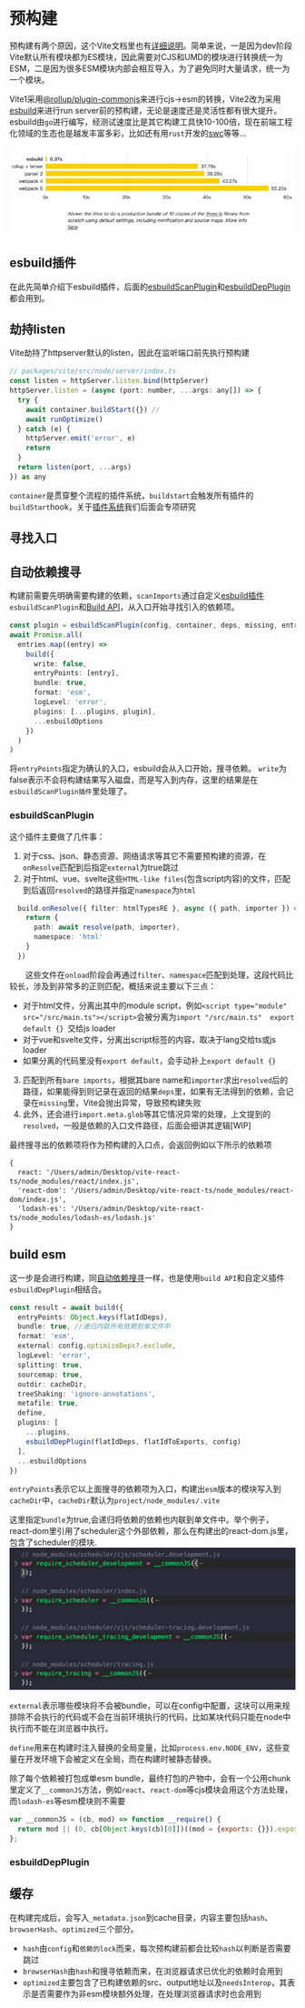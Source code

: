 # 预构建

预构建有两个原因，这个Vite文档里也有[详细说明](https://cn.vitejs.dev/guide/dep-pre-bundling.html#the-why)。简单来说，一是因为dev阶段Vite默认所有模块都为ES模块，因此需要对CJS和UMD的模块进行转换统一为ESM，二是因为很多ESM模块内部会相互导入，为了避免同时大量请求，统一为一个模块。

Vite1采用[@rollup/plugin-commonjs](https://github.com/rollup/plugins/tree/master/packages/commonjs)来进行cjs->esm的转换，Vite2改为采用[esbuild](https://esbuild.github.io/api/)来进行run server前的预构建，无论是速度还是灵活性都有很大提升。
esbuild由`go`进行编写，经测试速度比是其它构建工具快10-100倍，现在前端工程化领域的生态也是越发丰富多彩，比如还有用`rust`开发的[swc](https://swc.rs/)等等...

![esbuild-speed](../.vuepress/public/esbuild-speed.png)

## esbuild插件
在此先简单介绍下esbuild插件，后面的[esbuildScanPlugin](#esbuildScanPlugin)和[esbuildDepPlugin](#esbuildDepPlugin)都会用到。


## 劫持listen
Vite劫持了httpserver默认的listen，因此在监听端口前先执行预构建
```javascript
// packages/vite/src/node/server/index.ts
const listen = httpServer.listen.bind(httpServer)
httpServer.listen = (async (port: number, ...args: any[]) => {
  try {
    await container.buildStart({}) //
    await runOptimize()
  } catch (e) {
    httpServer.emit('error', e)
    return
  }
  return listen(port, ...args)
}) as any
```

`container`是贯穿整个流程的插件系统，`buildstart`会触发所有插件的`buildStart`hook，关于[插件系统](./pluginContainer.md)我们后面会专项研究


## 寻找入口


## 自动依赖搜寻

构建前需要先明确需要构建的依赖，`scanImports`通过自定义[esbuild插件](https://esbuild.github.io/plugins/)`esbuildScanPlugin`和[Build API](https://esbuild.github.io/api/#build-api)，从入口开始寻找引入的依赖项。
```typescript
const plugin = esbuildScanPlugin(config, container, deps, missing, entries)
await Promise.all(
  entries.map((entry) =>
    build({
      write: false,
      entryPoints: [entry],
      bundle: true,
      format: 'esm',
      logLevel: 'error',
      plugins: [...plugins, plugin],
      ...esbuildOptions
    })
  )
)
```
将`entryPoints`指定为确认的入口，esbuild会从入口开始，搜寻依赖。
`write`为false表示不会将构建结果写入磁盘，而是写入到内存，这里的结果是在`esbuildScanPlugin插件`里处理了。

### esbuildScanPlugin
这个插件主要做了几件事：
1. 对于css、json、静态资源、网络请求等其它不需要预构建的资源，在`onResolve`匹配到后指定`external`为true跳过
2. 对于html、vue、svelte这些`HTML-like files`(包含script内容)的文件，匹配到后返回`resolved`的路径并指定`namespace`为`html`
```ts
  build.onResolve({ filter: htmlTypesRE }, async ({ path, importer }) => {
    return {
      path: await resolve(path, importer),
      namespace: 'html'
    }
  })
```
  &emsp;&emsp;这些文件在`onload`阶段会再通过`filter`、`namespace`匹配到处理，这段代码比较长，涉及到非常多的正则匹配，概括来说主要以下三点：
  + 对于html文件，分离出其中的module script，例如`<script type="module" src="/src/main.ts"></script>`会被分离为`import "/src/main.ts"  export default {} `交给js loader
  + 对于vue和svelte文件，分离出script标签的内容，取决于lang交给ts或js loader
  + 如果分离的代码里没有`export default`，会手动补上`export default {}`

3. 匹配到所有`bare imports`，根据其bare name和`importer`求出`resolved`后的路径，如果能得到则记录在返回的结果`deps`里，如果有无法得到的依赖，会记录在`missing`里，Vite会抛出异常，导致预构建失败
4. 此外，还会进行`import.meta.glob`等其它情况异常的处理，上文提到的`resolved`，一般是依赖的入口文件路径，后面会细讲其逻辑[WIP]


<!-- 首先根据[寻找入口](#寻找入口)返回的`entries` -->



最终搜寻出的依赖项将作为预构建的入口点，会返回例如以下所示的依赖项
```
{
  react: '/Users/admin/Desktop/vite-react-ts/node_modules/react/index.js',
  'react-dom': '/Users/admin/Desktop/vite-react-ts/node_modules/react-dom/index.js',
  'lodash-es': '/Users/admin/Desktop/vite-react-ts/node_modules/lodash-es/lodash.js'
} 
```

## build esm

这一步是会进行构建，同[自动依赖搜寻](#自动依赖搜寻)一样，也是使用`build API`和自定义插件`esbuildDepPlugin`相结合。
```typescript
const result = await build({
  entryPoints: Object.keys(flatIdDeps),
  bundle: true, //递归内联所有依赖到单文件中
  format: 'esm',
  external: config.optimizeDeps?.exclude,
  logLevel: 'error',
  splitting: true,
  sourcemap: true,
  outdir: cacheDir,
  treeShaking: 'ignore-annotations',
  metafile: true,
  define,
  plugins: [
    ...plugins,
    esbuildDepPlugin(flatIdDeps, flatIdToExports, config)
  ],
  ...esbuildOptions
})
```

`entryPoints`表示它以上面搜寻的依赖项为入口，构建出`esm`版本的模块写入到`cacheDir`中，`cacheDir`默认为`project/node_modules/.vite`

这里指定`bundle`为true,会递归将依赖的依赖也内联到单文件中。举个例子，react-dom里引用了scheduler这个外部依赖，那么在构建出的react-dom.js里，包含了scheduler的模块.
![scheduler](../.vuepress/public/scheduler.png)

`external`表示哪些模块将不会被bundle，可以在config中配置，这块可以用来规排除不会执行的代码或不会在当前环境执行的代码，比如某块代码只能在node中执行而不能在浏览器中执行。

`define`用来在构建时注入替换的全局变量，比如`process.env.NODE_ENV`，这些变量在开发环境下会被定义在全局，而在构建时被静态替换。

除了每个依赖被打包成单esm bundle，最终打包的产物中，会有一个公用chunk里定义了`__commonJS`方法，例如`react`、`react-dom`等cjs模块会用这个方法处理，而`lodash-es`等esm模块则不需要
```javascript
var __commonJS = (cb, mod) => function __require() {
  return mod || (0, cb[Object.keys(cb)[0]])((mod = {exports: {}}).exports, mod), mod.exports;
};
```

### esbuildDepPlugin

## 缓存
在构建完成后，会写入`_metadata.json`到cache目录，内容主要包括`hash`、`browserHash`、`optimized`三个部分。
- `hash`由`config`和`依赖的lock`而来，每次预构建前都会比较`hash`以判断是否需要跳过
- `browserHash`由`hash`和搜寻依赖而来，在浏览器请求已优化的依赖时会用到
- `optimized`主要包含了已构建依赖的src、output地址以及`needsInterop`，其表示是否需要作为非esm模块额外处理，在处理浏览器请求时也会用到
